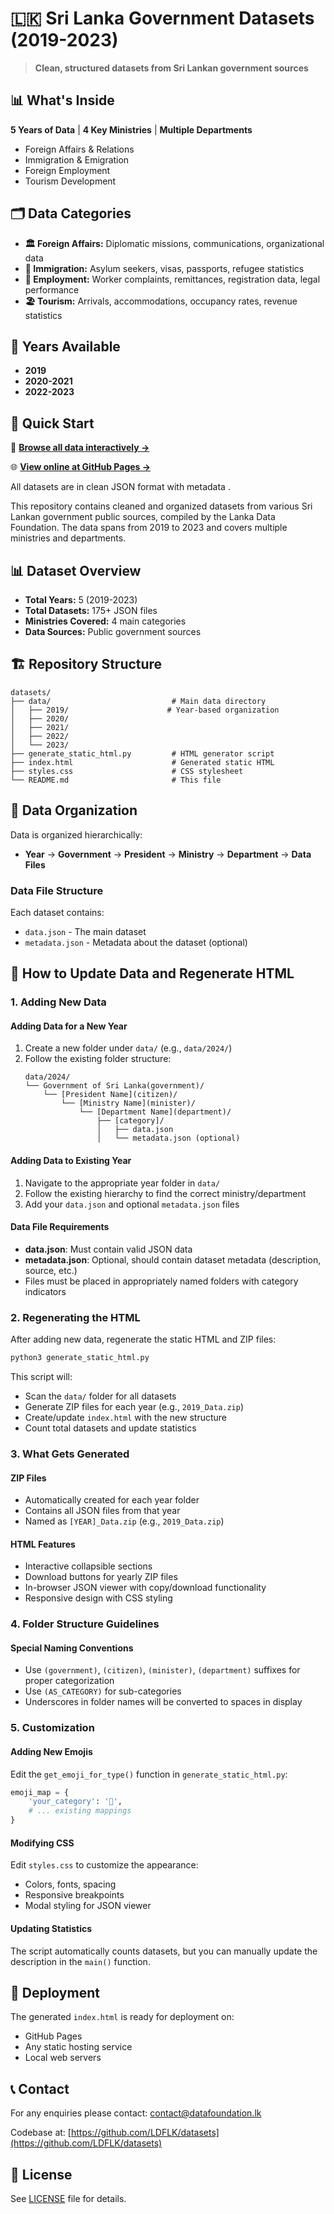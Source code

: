# 🇱🇰 Sri Lanka Government Datasets (2019-2023)

> **Clean, structured datasets from Sri Lankan government sources**

## 📊 What's Inside

**5 Years of Data** | **4 Key Ministries** | **Multiple Departments**
- Foreign Affairs & Relations
- Immigration & Emigration  
- Foreign Employment
- Tourism Development

## 🗂️ Data Categories

- **🏛️ Foreign Affairs:** Diplomatic missions, communications, organizational data
- **🛂 Immigration:** Asylum seekers, visas, passports, refugee statistics
- **💼 Employment:** Worker complaints, remittances, registration data, legal performance
- **🏖️ Tourism:** Arrivals, accommodations, occupancy rates, revenue statistics

## 📅 Years Available

- **2019** 
- **2020-2021**   
- **2022-2023** 

## 🚀 Quick Start

📖 **[Browse all data interactively →](docs/index.md)**

🌐 **[View online at GitHub Pages →](https://ldflk.github.io/datasets/docs/)**

All datasets are in clean JSON format with metadata .

This repository contains cleaned and organized datasets from various Sri Lankan government public sources, compiled by the Lanka Data Foundation. The data spans from 2019 to 2023 and covers multiple ministries and departments.

## 📊 Dataset Overview

- **Total Years:** 5 (2019-2023)
- **Total Datasets:** 175+ JSON files
- **Ministries Covered:** 4 main categories
- **Data Sources:** Public government sources

## 🏗️ Repository Structure

```
datasets/
├── data/                           # Main data directory
│   ├── 2019/                      # Year-based organization
│   ├── 2020/
│   ├── 2021/
│   ├── 2022/
│   └── 2023/
├── generate_static_html.py         # HTML generator script
├── index.html                      # Generated static HTML
├── styles.css                      # CSS stylesheet
└── README.md                       # This file
```

## 📁 Data Organization

Data is organized hierarchically:
- **Year** → **Government** → **President** → **Ministry** → **Department** → **Data Files**

### Data File Structure
Each dataset contains:
- `data.json` - The main dataset
- `metadata.json` - Metadata about the dataset (optional)

## 🔄 How to Update Data and Regenerate HTML

### 1. Adding New Data

#### Adding Data for a New Year
1. Create a new folder under `data/` (e.g., `data/2024/`)
2. Follow the existing folder structure:
   ```
   data/2024/
   └── Government of Sri Lanka(government)/
       └── [President Name](citizen)/
           └── [Ministry Name](minister)/
               └── [Department Name](department)/
                   ├── [category]/
                   │   ├── data.json
                   │   └── metadata.json (optional)
   ```

#### Adding Data to Existing Year
1. Navigate to the appropriate year folder in `data/`
2. Follow the existing hierarchy to find the correct ministry/department
3. Add your `data.json` and optional `metadata.json` files

#### Data File Requirements
- **data.json**: Must contain valid JSON data
- **metadata.json**: Optional, should contain dataset metadata (description, source, etc.)
- Files must be placed in appropriately named folders with category indicators

### 2. Regenerating the HTML

After adding new data, regenerate the static HTML and ZIP files:

```bash
python3 generate_static_html.py
```

This script will:
- Scan the `data/` folder for all datasets
- Generate ZIP files for each year (e.g., `2019_Data.zip`)
- Create/update `index.html` with the new structure
- Count total datasets and update statistics

### 3. What Gets Generated

#### ZIP Files
- Automatically created for each year folder
- Contains all JSON files from that year
- Named as `[YEAR]_Data.zip` (e.g., `2019_Data.zip`)

#### HTML Features
- Interactive collapsible sections
- Download buttons for yearly ZIP files
- In-browser JSON viewer with copy/download functionality
- Responsive design with CSS styling

### 4. Folder Structure Guidelines

#### Special Naming Conventions
- Use `(government)`, `(citizen)`, `(minister)`, `(department)` suffixes for proper categorization
- Use `(AS_CATEGORY)` for sub-categories
- Underscores in folder names will be converted to spaces in display

### 5. Customization

#### Adding New Emojis
Edit the `get_emoji_for_type()` function in `generate_static_html.py`:
```python
emoji_map = {
    'your_category': '🎯',
    # ... existing mappings
}
```

#### Modifying CSS
Edit `styles.css` to customize the appearance:
- Colors, fonts, spacing
- Responsive breakpoints
- Modal styling for JSON viewer

#### Updating Statistics
The script automatically counts datasets, but you can manually update the description in the `main()` function.

## 🚀 Deployment

The generated `index.html` is ready for deployment on:
- GitHub Pages
- Any static hosting service
- Local web servers

## 📞 Contact

For any enquiries please contact: [contact@datafoundation.lk](mailto:contact@datafoundation.lk)

Codebase at: [https://github.com/LDFLK/datasets](https://github.com/LDFLK/datasets)

## 📄 License

See [LICENSE](LICENSE) file for details.
